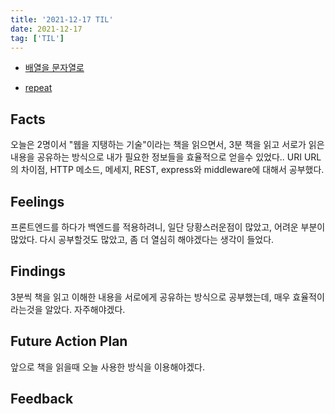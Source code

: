 ```yaml
---
title: '2021-12-17 TIL'
date: 2021-12-17
tag: ['TIL']
---
```


- [배열을 문자열로](https://developer.mozilla.org/en-US/docs/Web/JavaScript/Reference/Global_Objects/Array/join)

- [repeat](https://developer.mozilla.org/en-US/docs/Web/JavaScript/Reference/Global_Objects/String/repeat)

## Facts

오늘은 2명이서 "웹을 지탱하는 기술"이라는 책을 읽으면서, 3분 책을 읽고 서로가 읽은 내용을 공유하는 방식으로 내가 필요한 정보들을 효율적으로 얻을수 있었다.. URI URL의 차이점, HTTP 메소드, 메세지, REST, express와 middleware에 대해서 공부했다.

## Feelings

프론트엔드를 하다가 백엔드를 적용하려니, 일단 당황스러운점이 많았고, 어려운 부분이 많았다. 다시 공부할것도 많았고, 좀 더 열심히 해야겠다는 생각이 들었다.

## Findings

3분씩 책을 읽고 이해한 내용을 서로에게 공유하는 방식으로 공부했는데, 매우 효율적이라는것을 알았다. 자주해야겠다.

## Future Action Plan

앞으로 책을 읽을때 오늘 사용한 방식을 이용해야겠다.

## Feedback
